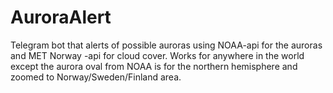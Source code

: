 # AuroraAlert
Telegram bot that alerts of possible auroras using NOAA-api for the auroras and MET Norway -api for cloud cover.
Works for anywhere in the world except the aurora oval from NOAA is for the northern hemisphere and zoomed to Norway/Sweden/Finland area.
